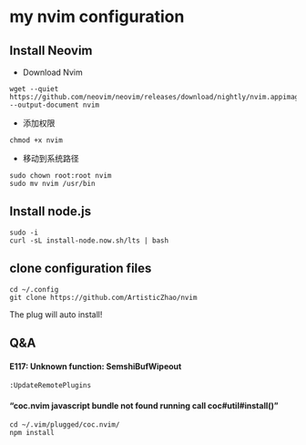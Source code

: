# my nvim configuration

## Install Neovim
- Download Nvim
```
wget --quiet https://github.com/neovim/neovim/releases/download/nightly/nvim.appimage --output-document nvim
```
- 添加权限
```
chmod +x nvim
```

- 移动到系统路径
```
sudo chown root:root nvim
sudo mv nvim /usr/bin
```
## Install node.js
```
sudo -i
curl -sL install-node.now.sh/lts | bash
```
## clone configuration files
```
cd ~/.config
git clone https://github.com/ArtisticZhao/nvim
```
The plug will auto install!

## Q&A
#### E117: Unknown function: SemshiBufWipeout
```
:UpdateRemotePlugins
```
#### “coc.nvim javascript bundle not found running call coc#util#install()”
```
cd ~/.vim/plugged/coc.nvim/
npm install
```

